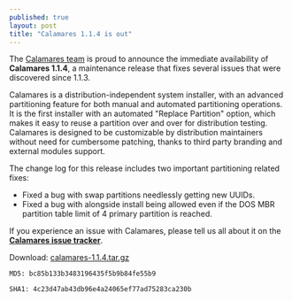 ```yaml
---
published: true
layout: post
title: "Calamares 1.1.4 is out"
---
```

The [Calamares team](https://calamares.io/team/) is proud to announce the immediate availability of **Calamares 1.1.4**, a maintenance release that fixes several issues that were discovered since 1.1.3.

Calamares is a distribution-independent system installer, with an advanced partitioning feature for both manual and automated partitioning operations. It is the first installer with an automated "Replace Partition" option, which makes it easy to reuse a partition over and over for distribution testing. Calamares is designed to be customizable by distribution maintainers without need for cumbersome patching, thanks to third party branding and external modules support.

<!--more-->

The change log for this release includes two important partitioning related fixes:

* Fixed a bug with swap partitions needlessly getting new UUIDs.
* Fixed a bug with alongside install being allowed even if the DOS MBR partition table limit of 4 primary partition is reached.

If you experience an issue with Calamares, please tell us all about it on the [**Calamares issue tracker**](https://calamares.io/bugs/).

Download: [calamares-1.1.4.tar.gz](https://github.com/calamares/calamares/releases/download/v1.1.4/calamares-1.1.4.tar.gz)

`MD5: bc85b133b3483196435f5b9b84fe55b9`

`SHA1: 4c23d47ab43db96e4a24065ef77ad75283ca230b`
